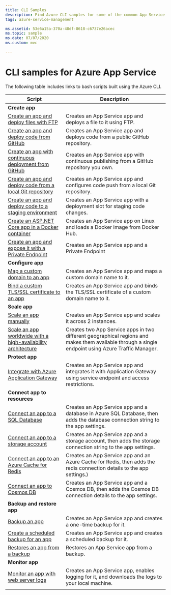 ```yaml
---
title: CLI Samples
description: Find Azure CLI samples for some of the common App Service scenarios. Learn how to automate your App Service deployment or management tasks.
tags: azure-service-management

ms.assetid: 53e6a15a-370a-48df-8618-c6737e26acec
ms.topic: sample
ms.date: 07/07/2020
ms.custom: mvc

---
```

# CLI samples for Azure App Service

The following table includes links to bash scripts built using the Azure CLI.

| Script | Description |
|-|-|
|**Create app**||
| [Create an app and deploy files with FTP](./scripts/cli-deploy-ftp.md?toc=%2fcli%2fazure%2ftoc.json)| Creates an App Service app and deploys a file to it using FTP. |
| [Create an app and deploy code from GitHub](./scripts/cli-deploy-github.md?toc=%2fcli%2fazure%2ftoc.json)| Creates an App Service app and deploys code from a public GitHub repository. |
| [Create an app with continuous deployment from GitHub](./scripts/cli-continuous-deployment-github.md?toc=%2fcli%2fazure%2ftoc.json)| Creates an App Service app with continuous publishing from a GitHub repository you own. |
| [Create an app and deploy code from a local Git repository](./scripts/cli-deploy-local-git.md?toc=%2fcli%2fazure%2ftoc.json) | Creates an App Service app and configures code push from a local Git repository. |
| [Create an app and deploy code to a staging environment](./scripts/cli-deploy-staging-environment.md?toc=%2fcli%2fazure%2ftoc.json) | Creates an App Service app with a deployment slot for staging code changes. |
| [Create an ASP.NET Core app in a Docker container](./scripts/cli-linux-docker-aspnetcore.md?toc=%2fcli%2fazure%2ftoc.json) | Creates an App Service app on Linux and loads a Docker image from Docker Hub. |
| [Create an app and expose it with a Private Endpoint](./scripts/cli-deploy-privateendpoint.md?toc=%2fcli%2fazure%2ftoc.json) | Creates an App Service app and a Private Endpoint |
|**Configure app**||
| [Map a custom domain to an app](./scripts/cli-configure-custom-domain.md?toc=%2fcli%2fazure%2ftoc.json)| Creates an App Service app and maps a custom domain name to it. |
| [Bind a custom TLS/SSL certificate to an app](./scripts/cli-configure-ssl-certificate.md?toc=%2fcli%2fazure%2ftoc.json)| Creates an App Service app and binds the TLS/SSL certificate of a custom domain name to it. |
|**Scale app**||
| [Scale an app manually](./scripts/cli-scale-manual.md?toc=%2fcli%2fazure%2ftoc.json) | Creates an App Service app and scales it across 2 instances. |
| [Scale an app worldwide with a high-availability architecture](./scripts/cli-scale-high-availability.md?toc=%2fcli%2fazure%2ftoc.json) | Creates two App Service apps in two different geographical regions and makes them available through a single endpoint using Azure Traffic Manager. |
|**Protect app**||
| [Integrate with Azure Application Gateway](./scripts/cli-integrate-app-service-with-application-gateway.md?toc=%2fcli%2fazure%2ftoc.json) | Creates an App Service app and integrates it with Application Gateway using service endpoint and access restrictions. |
|**Connect app to resources**||
| [Connect an app to a SQL Database](./scripts/cli-connect-to-sql.md?toc=%2fcli%2fazure%2ftoc.json)| Creates an App Service app and a database in Azure SQL Database, then adds the database connection string to the app settings. |
| [Connect an app to a storage account](./scripts/cli-connect-to-storage.md?toc=%2fcli%2fazure%2ftoc.json)| Creates an App Service app and a storage account, then adds the storage connection string to the app settings. |
| [Connect an app to an Azure Cache for Redis](./scripts/cli-connect-to-redis.md?toc=%2fcli%2fazure%2ftoc.json) | Creates an App Service app and an Azure Cache for Redis, then adds the redis connection details to the app settings.) |
| [Connect an app to Cosmos DB](./scripts/cli-connect-to-documentdb.md?toc=%2fcli%2fazure%2ftoc.json) | Creates an App Service app and a Cosmos DB, then adds the Cosmos DB connection details to the app settings. |
|**Backup and restore app**||
| [Backup an app](./scripts/cli-backup-onetime.md?toc=%2fcli%2fazure%2ftoc.json) | Creates an App Service app and creates a one-time backup for it. |
| [Create a scheduled backup for an app](./scripts/cli-backup-scheduled.md?toc=%2fcli%2fazure%2ftoc.json) | Creates an App Service app and creates a scheduled backup for it. |
| [Restores an app from a backup](./scripts/cli-backup-restore.md?toc=%2fcli%2fazure%2ftoc.json) | Restores an App Service app from a backup. |
|**Monitor app**||
| [Monitor an app with web server logs](./scripts/cli-monitor.md?toc=%2fcli%2fazure%2ftoc.json) | Creates an App Service app, enables logging for it, and downloads the logs to your local machine. |
| | |
